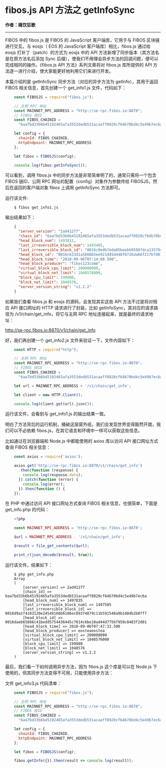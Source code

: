 # fibos.js API 方法之 getInfoSync

**作者：痛饮狂歌**

***

FIBOS 中的 fibos.js 是 FIBOS 的 JavaScript 客户端库，它用于与 FIBOS 区块链进行交互。与 eosjs（ EOS 的 JavaScript 客户端库）相比，fibos.js 通过给 eosjs 打补丁（patch）的方式为 eosjs 中的 API 方法新增了同步版本（其方法名是在原方法名后添加 Sync 后缀），使我们不用理会异步方法的回调问题，便可以完成相同的操作。《fibos.js API 方法》系列文章将对 fibos.js 库所提供的 API 方法逐一进行介绍，使大家能更好地利用它们来进行开发。

本篇介绍的是 getInfoSync 同步方法（对应的异步方法为 getInfo），其用于返回 FIBOS 相关信息，首先创建一个 get_info1.js 文件，代码如下：

```js
    const FIBOSJS = require("fibos.js");

    // 主网 RPC 地址
    const MAINNET_RPC_ADDRESS = "http://se-rpc.fibos.io:8870";
    // FIBOS 链ID
    const FIBOS_CHAINID =
      "6aa7bd33b6b45192465afa3553dedb531acaaff8928cf64b70bd4c5e49b7ec6a";

    let config = {
      chainId: FIBOS_CHAINID,
      httpEndpoint: MAINNET_RPC_ADDRESS
    };

    let fibos = FIBOSJS(config);

    console.log(fibos.getInfoSync());
```


可以看到，调用 fibos.js 中的同步方法是非常简单明了的，通常只需将一个包含 FIBOS 链ID、公网 RPC 网址的配置（config）对象作为参数传给 FIBOSJS，然后在返回的客户端对象 fibos 上调用 getInfoSync 方法即可。

运行该文件:

```shell
    $ fibos get_info1.js
```

输出结果如下：

```json
    {
      "server_version": "2ad41277",
      "chain_id": "6aa7bd33b6b45192465afa3553dedb531acaaff8928cf64b70bd4c5e49b7ec6a",
      "head_block_num": 1493811,
      "last_irreversible_block_num": 1493485,
      "last_irreversible_block_id": "0016c9edb7eda05beebb9598fdca1357945c861147c24542e50d181d53a49978",
      "head_block_id": "0016cb33d1a5668b5ee921d45d448f0726da66f217bfd0751594a149cdee68d1",
      "head_block_time": "2018-09-06T07:14:00.500",
      "head_block_producer": "fibos123comm",
      "virtual_block_cpu_limit": 200000000,
      "virtual_block_net_limit": 1048576000,
      "block_cpu_limit": 199900,
      "block_net_limit": 1048576,
      "server_version_string": "v1.2.2"
    }
```

如果我们查看 fibos.js 和 eosjs 的源码，会发现其实这些 API 方法不过是将对相应 API 接口网址的 HTTP 请求进行了封装，比如 getInfoSync，其对应的请求路径为 /v1/chain/get_info，将它与主网 RPC 地址连接起来，就是最终的请求地址：

http://se-rpc.fibos.io:8870/v1/chain/get_info

好，我们再创建一个 get_info2.js 文件来验证一下，文件内容如下：

```js
    const HTTP = require("http");

    // 主网 RPC 地址
    const MAINNET_RPC_ADDRESS = "http://se-rpc.fibos.io:8870";
    // FIBOS 链ID
    const FIBOS_CHAINID =
      "6aa7bd33b6b45192465afa3553dedb531acaaff8928cf64b70bd4c5e49b7ec6a";

    let url = MAINNET_RPC_ADDRESS + '/v1/chain/get_info';

    let client = new HTTP.Client();

    console.log(client.get(url).json());
```

运行该文件，会看到与 get_info1.js 的输出结果一致。

明白了方法背后的运行机制，捅破这层窗外纸，我们会发现世界变得豁然开朗，我们可以不必依赖 fibos.js，在其它语言和环境中一样可以获取这些信息。

比如通过在浏览器端和 Node.js 中都能使用的 axios 库以访问 API 接口网址方式查询 FIBOS 相关信息：

```js
    const axios = require('axios');

    axios.get('http://se-rpc.fibos.io:8870/v1/chain/get_info')
      .then(function (response) {
        console.log(response.data);
      }).catch(function (error) {
        console.log(error);
      }).then(function () {
    });
```

在 PHP 中通过访问 API 接口网址方式查询 FIBOS 相关信息，也很简单，下面是 get_info.php 的代码：

```php
    <?php

    const MAINNET_RPC_ADDRESS = 'http://se-rpc.fibos.io:8870';

    $url = MAINNET_RPC_ADDRESS . '/v1/chain/get_info';

    $result = file_get_contents($url);

    print_r(json_decode($result, true));
```

运行该文件，结果如下：

```shell
    $ php get_info.php
    Array
    (
        [server_version] => 2ad41277
        [chain_id] => 6aa7bd33b6b45192465afa3553dedb531acaaff8928cf64b70bd4c5e49b7ec6a
        [head_block_num] => 1497835
        [last_irreversible_block_num] => 1497505
        [last_irreversible_block_id] => 0016d9a1f4103120e24549168b6106ec89374879c11b591548a9b140db2b0ff7
        [head_block_id] => 0016daeb65886c41bedd5754436445c7014c6be10ad44d7756f950c8483f2d01
        [head_block_time] => 2018-09-06T07:47:32.500
        [head_block_producer] => eosteaeostea
        [virtual_block_cpu_limit] => 200000000
        [virtual_block_net_limit] => 1048576000
        [block_cpu_limit] => 199900
        [block_net_limit] => 1048576
        [server_version_string] => v1.2.2
    )
```

最后，我们看一下如何调用异步方法，因为 fibos.js 这个库是可以在 Node.js 下使用的，但其同步方法变得不可用，只能使用异步方法：

文件 get_info3.js 代码清单：

```js
    const FIBOSJS = require("fibos.js");

    // 主网 RPC 地址
    const MAINNET_RPC_ADDRESS = "http://se-rpc.fibos.io:8870";
    // FIBOS 链ID
    const FIBOS_CHAINID =
      "6aa7bd33b6b45192465afa3553dedb531acaaff8928cf64b70bd4c5e49b7ec6a";

    let config = {
      chainId: FIBOS_CHAINID,
      httpEndpoint: MAINNET_RPC_ADDRESS
    };

    let fibos = FIBOSJS(config);

    fibos.getInfo({}).then(result => console.log(result));
```

